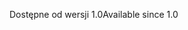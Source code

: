<span data-ttu-id="ef8bc-101">Dostępne od wersji 1.0</span><span class="sxs-lookup"><span data-stu-id="ef8bc-101">Available since 1.0</span></span>